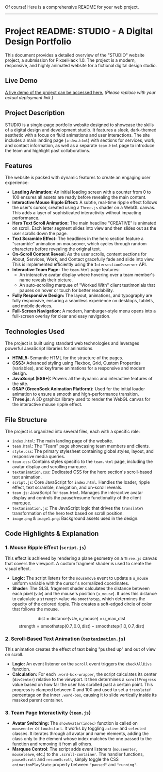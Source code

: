 Of course! Here is a comprehensive README for your web project.

---

# Project README: STUDIO - A Digital Design Portfolio

This document provides a detailed overview of the "STUDIO" website project, a submission for PixxelHack 1.0. The project is a modern, responsive, and highly animated website for a fictional digital design studio.

## Live Demo

[A live demo of the project can be accessed here.](https://pixxelhack1.netlify.app/https://your-live-demo-link.com) *(Please replace with your actual deployment link.)*

## Project Description

STUDIO is a single-page portfolio website designed to showcase the skills of a digital design and development studio. It features a sleek, dark-themed aesthetic with a focus on fluid animations and user interactions. The site includes a main landing page (`index.html`) with sections for services, work, and contact information, as well as a separate `team.html` page to introduce the team and highlight past collaborations.

## Features

The website is packed with dynamic features to create an engaging user experience:

* **Loading Animation:** An initial loading screen with a counter from 0 to 100 ensures all assets are ready before revealing the main content.
* **Interactive Mouse Ripple Effect:** A subtle, real-time ripple effect follows the user's cursor, created using a `Three.js` shader on a WebGL canvas. This adds a layer of sophisticated interactivity without impacting performance.
* **Hero Text Scroll Animation:** The main headline "CREATIVE" is animated on scroll. Each letter segment slides into view and then slides out as the user scrolls down the page.
* **Text Scramble Effect:** The headlines in the hero section feature a "scramble" animation on mouseover, which cycles through random characters before revealing the original text.
* **On-Scroll Content Reveal:** As the user scrolls, content sections for About, Services, Work, and Contact gracefully fade and slide into view. This is implemented efficiently using the `IntersectionObserver` API.
* **Interactive Team Page:** The `team.html` page features:
    * An interactive avatar display where hovering over a team member's name reveals their picture.
    * An auto-scrolling marquee of "Worked With" client testimonials that pauses on hover or touch for better readability.
* **Fully Responsive Design:** The layout, animations, and typography are fully responsive, ensuring a seamless experience on desktops, tablets, and mobile devices.
* **Full-Screen Navigation:** A modern, hamburger-style menu opens into a full-screen overlay for clear and easy navigation.

## Technologies Used

The project is built using standard web technologies and leverages powerful JavaScript libraries for animations.

* **HTML5:** Semantic HTML for the structure of the pages.
* **CSS3:** Advanced styling using Flexbox, Grid, Custom Properties (variables), and keyframe animations for a responsive and modern design.
* **JavaScript (ES6+):** Powers all the dynamic and interactive features of the site.
* **GSAP (GreenSock Animation Platform):** Used for the initial loader animation to ensure a smooth and high-performance transition.
* **Three.js:** A 3D graphics library used to render the WebGL canvas for the interactive mouse ripple effect.

## File Structure

The project is organized into several files, each with a specific role:

* `index.html`: The main landing page of the website.
* `team.html`: The "Team" page showcasing team members and clients.
* `style.css`: The primary stylesheet containing global styles, layout, and responsive media queries.
* `team.css`: Contains styles specific to the `team.html` page, including the avatar display and scrolling marquee.
* `textanimation.css`: Dedicated CSS for the hero section's scroll-based text animation.
* `script.js`: Core JavaScript for `index.html`. Handles the loader, ripple effect, text scramble, navigation, and on-scroll reveals.
* `team.js`: JavaScript for `team.html`. Manages the interactive avatar display and controls the pause/resume functionality of the client marquee.
* `textanimation.js`: The JavaScript logic that drives the `translateY` transformation of the hero text based on scroll position.
* `image.png` & `image1.png`: Background assets used in the design.

## Code Highlights & Explanation

### 1. Mouse Ripple Effect (`script.js`)

This effect is achieved by rendering a plane geometry on a `Three.js` canvas that covers the viewport. A custom fragment shader is used to create the visual effect.

* **Logic:** The script listens for the `mousemove` event to update a `u_mouse` uniform variable with the cursor's normalized coordinates.
* **Shader:** The GLSL fragment shader calculates the distance between each pixel (`vUv`) and the mouse's position (`u_mouse`). It uses this distance to calculate a `strength` value via `smoothstep`, which determines the opacity of the colored ripple. This creates a soft-edged circle of color that follows the mouse.

$$\text{dist} = \text{distance}(\text{vUv}, \text{u\_mouse}) \times \text{u\_max\_dist}$$
$$\text{strength} = \text{smoothstep}(0.7, 0.0, \text{dist}) - \text{smoothstep}(1.0, 0.7, \text{dist})$$

### 2. Scroll-Based Text Animation (`textanimation.js`)

This animation creates the effect of text being "pushed up" and out of view on scroll.

* **Logic:** An event listener on the `scroll` event triggers the `checkAllDivs` function.
* **Calculation:** For each `.word-box-wrapper`, the script calculates its center (`divCenter`) relative to the viewport. It then determines a `scrollProgress` value based on how far the user has scrolled past a certain point. This progress is clamped between 0 and 100 and used to set a `translateY` percentage on the inner `.word-box`, causing it to slide vertically inside its masked parent container.

### 3. Team Page Interactivity (`team.js`)

* **Avatar Switching:** The `showAvatar(index)` function is called on `mouseenter` or `touchstart`. It works by toggling `active` and `selected` classes. It iterates through all avatar and name elements, adding the class only to the element whose index matches the one passed to the function and removing it from all others.
* **Marquee Control:** The script adds event listeners (`mouseenter`, `mouseleave`, etc.) to the `.scroll-container`. The handler functions, `pauseScroll` and `resumeScroll`, simply toggle the CSS `animationPlayState` property between `"paused"` and `"running"`.
